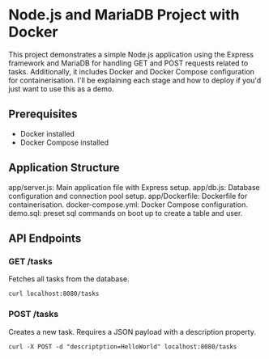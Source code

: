 # Node.js and MariaDB Project with Docker
This project demonstrates a simple Node.js application using the Express framework and MariaDB for handling GET and POST requests related to tasks. 
Additionally, it includes Docker and Docker Compose configuration for containerisation. 
I'll be explaining each stage and how to deploy if you'd just want to use this as a demo. 

## Prerequisites
- Docker installed
- Docker Compose installed


## Application Structure
app/server.js: Main application file with Express setup.
app/db.js: Database configuration and connection pool setup.
app/Dockerfile: Dockerfile for containerisation.
docker-compose.yml: Docker Compose configuration.
demo.sql: preset sql commands on boot up to create a table and user.










## API Endpoints
### GET /tasks
Fetches all tasks from the database.
```
curl localhost:8080/tasks
```
### POST /tasks
Creates a new task. Requires a JSON payload with a description property.
```
curl -X POST -d "descriptption=HelloWorld" localhost:8080/tasks
```
